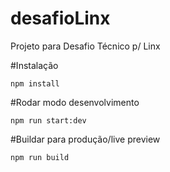 # desafioLinx
Projeto para Desafio Técnico p/ Linx

#Instalação
```
npm install
```
#Rodar modo desenvolvimento
```
npm run start:dev
```
#Buildar para produção/live preview
```
npm run build
```